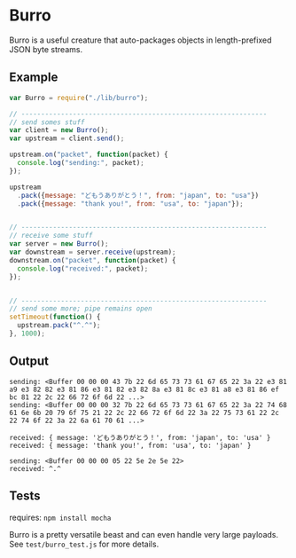 Burro
=====

Burro is a useful creature that auto-packages objects in length-prefixed JSON byte streams.

Example
-------

```js
var Burro = require("./lib/burro");

// --------------------------------------------------------------
// send somes stuff
var client = new Burro();
var upstream = client.send();

upstream.on("packet", function(packet) {
  console.log("sending:", packet);
});

upstream
  .pack({message: "どもうありがとう！", from: "japan", to: "usa"})
  .pack({message: "thank you!", from: "usa", to: "japan"});


// --------------------------------------------------------------
// receive some stuff
var server = new Burro();
var downstream = server.receive(upstream);
downstream.on("packet", function(packet) {
  console.log("received:", packet);
});


// --------------------------------------------------------------
// send some more; pipe remains open
setTimeout(function() {
  upstream.pack("^.^");
}, 1000);
```


Output
------

```
sending: <Buffer 00 00 00 43 7b 22 6d 65 73 73 61 67 65 22 3a 22 e3 81 a9 e3 82 82 e3 81 86 e3 81 82 e3 82 8a e3 81 8c e3 81 a8 e3 81 86 ef bc 81 22 2c 22 66 72 6f 6d 22 ...>
sending: <Buffer 00 00 00 32 7b 22 6d 65 73 73 61 67 65 22 3a 22 74 68 61 6e 6b 20 79 6f 75 21 22 2c 22 66 72 6f 6d 22 3a 22 75 73 61 22 2c 22 74 6f 22 3a 22 6a 61 70 61 ...>

received: { message: 'どもうありがとう！', from: 'japan', to: 'usa' }
received: { message: 'thank you!', from: 'usa', to: 'japan' }

sending: <Buffer 00 00 00 05 22 5e 2e 5e 22>
received: ^.^
```


Tests
-----

requires: `npm install mocha`

Burro is a pretty versatile beast and can even handle very large payloads.
See `test/burro_test.js` for more details.
